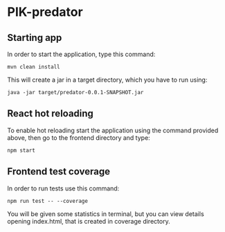 # PIK-predator

<h2>Starting app</h2>
In order to start the application, type this command: 

    mvn clean install
  
This will create a jar in a target directory, which you have to run using:

    java -jar target/predator-0.0.1-SNAPSHOT.jar
 
<h2>React hot reloading</h2> 
To enable hot reloading start the application using the command provided above, then
go to the frontend directory and type:

    npm start
  
<h2>Frontend test coverage</h2>
In order to run tests use this command:

    npm run test -- --coverage
  
You will be given some statistics in terminal, but you can view details opening index.html, that is created in
coverage directory.
